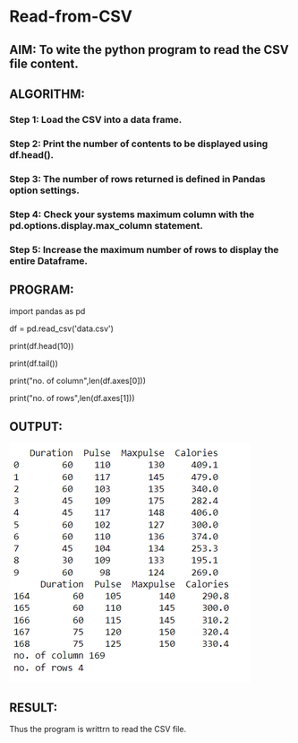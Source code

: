 # Read-from-CSV

## AIM: To wite the python program to read the CSV file content.

## ALGORITHM:
### Step 1: Load the CSV into a data frame.
### Step 2: Print the number of contents to be displayed using df.head().
### Step 3: The number of rows returned is defined in Pandas option settings.
### Step 4: Check your systems maximum column with the pd.options.display.max_column statement.
### Step 5: Increase the maximum number of rows to display the entire Dataframe.

## PROGRAM:
import pandas as pd

df = pd.read_csv('data.csv')

print(df.head(10))

print(df.tail())

print("no. of column",len(df.axes[0]))

print("no. of rows",len(df.axes[1]))

## OUTPUT:
![output](./CSVoutput.png)

## RESULT:
 Thus the program is writtrn to read the CSV file.
